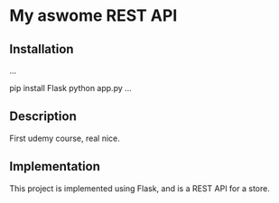 # My aswome REST API

## Installation

...

pip install Flask
python app.py
...

## Description
First udemy course, real nice.

## Implementation

This project is implemented using Flask, and is a REST API for a store.
